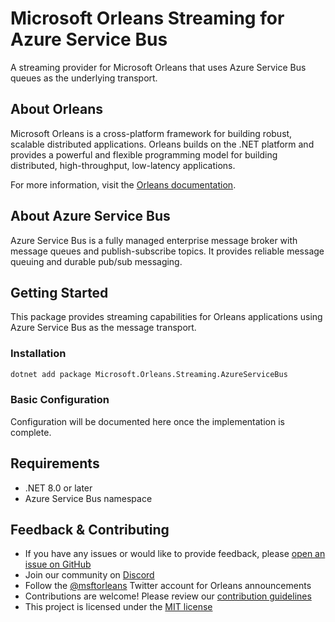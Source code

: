 # Microsoft Orleans Streaming for Azure Service Bus

A streaming provider for Microsoft Orleans that uses Azure Service Bus queues as the underlying transport.

## About Orleans

Microsoft Orleans is a cross-platform framework for building robust, scalable distributed applications. Orleans builds on the .NET platform and provides a powerful and flexible programming model for building distributed, high-throughput, low-latency applications.

For more information, visit the [Orleans documentation](https://learn.microsoft.com/dotnet/orleans/).

## About Azure Service Bus

Azure Service Bus is a fully managed enterprise message broker with message queues and publish-subscribe topics. It provides reliable message queuing and durable pub/sub messaging.

## Getting Started

This package provides streaming capabilities for Orleans applications using Azure Service Bus as the message transport.

### Installation

```bash
dotnet add package Microsoft.Orleans.Streaming.AzureServiceBus
```

### Basic Configuration

Configuration will be documented here once the implementation is complete.

## Requirements

- .NET 8.0 or later
- Azure Service Bus namespace

## Feedback & Contributing

- If you have any issues or would like to provide feedback, please [open an issue on GitHub](https://github.com/dotnet/orleans/issues)
- Join our community on [Discord](https://aka.ms/orleans-discord)
- Follow the [@msftorleans](https://twitter.com/msftorleans) Twitter account for Orleans announcements
- Contributions are welcome! Please review our [contribution guidelines](https://github.com/dotnet/orleans/blob/main/CONTRIBUTING.md)
- This project is licensed under the [MIT license](https://github.com/dotnet/orleans/blob/main/LICENSE)